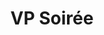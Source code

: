 ---
name: "Célia Dagnino"
title: "VP Soirée"
mail: "celia.dagnino@etu.ec-lyon.fr"
image: "/image/team/Tela.webp"
---